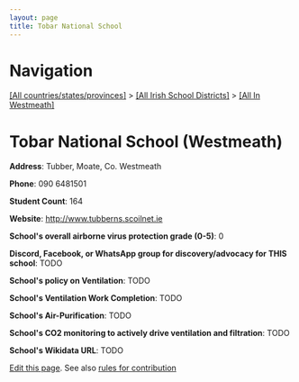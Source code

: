 ```yaml
---
layout: page
title: Tobar National School
---
```

# Navigation

[[All countries/states/provinces]](../../..) > [[All Irish School Districts]](../..) > [[All In Westmeath]](..)

# Tobar National School (Westmeath)

**Address**: Tubber, Moate, Co. Westmeath

**Phone**: 090 6481501

**Student Count**: 164

**Website**: <http://www.tubberns.scoilnet.ie>

**School's overall airborne virus protection grade (0-5)**: 0

**Discord, Facebook, or WhatsApp group for discovery/advocacy for THIS school**: TODO

**School's policy on Ventilation**: TODO

**School's Ventilation Work Completion**: TODO

**School's Air-Purification**: TODO

**School's CO2 monitoring to actively drive ventilation and filtration**: TODO

**School's Wikidata URL**: TODO


[Edit this page](https://github.com/ventilate-schools/Ireland/edit/main/./Westmeath/Tobar_National_School.md). See also [rules for contribution](../../../contribution-rules/)